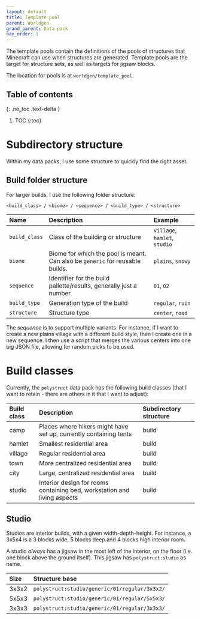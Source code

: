 ```yaml
---
layout: default
title: Template pool
parent: Worldgen
grand_parent: Data pack
nav_order: 1
---
```


The template pools contain the definitions of the pools of structures
that Minecraft can use when structures are generated. Template pools are
the target for structure sets, as well as targets for jigsaw blocks.

The location for pools is at `worldgen/template_pool`.

## Table of contents
{: .no_toc .text-delta }

1. TOC
{:toc}

# Subdirectory structure

Within my data packs, I use some structure to quickly find the right asset.

## Build folder structure

For larger builds, I use the following folder structure:

```
<build_class> / <biome> / <sequence> / <build_type> / <structure>
```

| Name | Description | Example |
|:-----|:------------|:--------|
| `build_class` | Class of the building or structure | `village`, `hamlet`, `studio` |
| `biome` | Biome for which the pool is meant. Can also be `generic` for reusable builds. | `plains`, `snowy` |
| `sequence` | Identifier for the build pallette/results, generally just a number | `01`, `02` |
| `build_type` | Generation type of the build | `regular`, `ruin` |
| `structure` | Structure type | `center`, `road` |

The _sequence_ is to support multiple variants. For instance, if I want to
create a new plains village with a different build style, then I create one in
a new sequence. I then use a script that merges the various centers into one
big JSON file, allowing for random picks to be used.

# Build classes

Currently, the `polystruct` data pack has the following build classes (that I
want to retain - there are others in it that I want to adjust):

| Build class | Description | Subdirectory structure |
|:------------|:------------|:-----------------------|
| camp | Places where hikers might have set up, currently containing tents | build |
| hamlet | Smallest residential area | build |
| village | Regular residential area | build |
| town | More centralized residential area | build |
| city | Large, centralized residential area | build |
| studio | Interior design for rooms containing bed, workstation and living aspects | build |

## Studio

Studios are interior builds, with a given width-depth-height. For instance,
a 3x5x4 is a 3 blocks wide, 5 blocks deep and 4 blocks high interior room.

A studio _always_ has a jigsaw in the most left of the interior, on the floor
(i.e. one block above the ground itself). This jigsaw has `polystruct:studio`
as name.

| Size  | Structure base                                |
|:------|:----------------------------------------------|
| 3x3x2 | `polystruct:studio/generic/01/regular/3x3x2/` |
| 5x5x3 | `polystruct:studio/generic/01/regular/5x5x3/` |
| 3x3x3 | `polystruct:studio/generic/01/regular/3x3x3/` |
